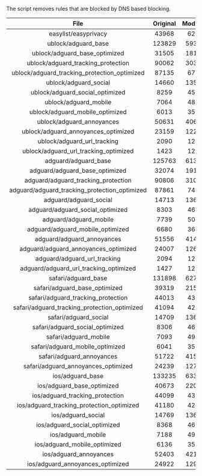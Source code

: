 The script removes rules that are blocked by DNS based blocking.


| File | Original | Modified |
|:----:|:-----:|:-----:|
| easylist/easyprivacy | 43968 | 6262 |
| ublock/adguard_base | 123829 | 59347 |
| ublock/adguard_base_optimized | 31505 | 18111 |
| ublock/adguard_tracking_protection | 90062 | 30358 |
| ublock/adguard_tracking_protection_optimized | 87135 | 6772 |
| ublock/adguard_social | 14660 | 13580 |
| ublock/adguard_social_optimized | 8259 | 4566 |
| ublock/adguard_mobile | 7064 | 4897 |
| ublock/adguard_mobile_optimized | 6013 | 3501 |
| ublock/adguard_annoyances | 50631 | 40611 |
| ublock/adguard_annoyances_optimized | 23159 | 12229 |
| ublock/adguard_url_tracking | 2090 | 1240 |
| ublock/adguard_url_tracking_optimized | 1423 | 1237 |
| adguard/adguard_base | 125763 | 61384 |
| adguard/adguard_base_optimized | 32074 | 19145 |
| adguard/adguard_tracking_protection | 90806 | 31048 |
| adguard/adguard_tracking_protection_optimized | 87861 | 7448 |
| adguard/adguard_social | 14713 | 13641 |
| adguard/adguard_social_optimized | 8303 | 4610 |
| adguard/adguard_mobile | 7739 | 5071 |
| adguard/adguard_mobile_optimized | 6680 | 3669 |
| adguard/adguard_annoyances | 51556 | 41458 |
| adguard/adguard_annoyances_optimized | 24007 | 12638 |
| adguard/adguard_url_tracking | 2094 | 1245 |
| adguard/adguard_url_tracking_optimized | 1427 | 1242 |
| safari/adguard_base | 131898 | 62790 |
| safari/adguard_base_optimized | 39319 | 21579 |
| safari/adguard_tracking_protection | 44013 | 4379 |
| safari/adguard_tracking_protection_optimized | 41094 | 4234 |
| safari/adguard_social | 14709 | 13631 |
| safari/adguard_social_optimized | 8306 | 4600 |
| safari/adguard_mobile | 7093 | 4933 |
| safari/adguard_mobile_optimized | 6041 | 3532 |
| safari/adguard_annoyances | 51722 | 41549 |
| safari/adguard_annoyances_optimized | 24239 | 12708 |
| ios/adguard_base | 133235 | 63309 |
| ios/adguard_base_optimized | 40673 | 22096 |
| ios/adguard_tracking_protection | 44099 | 4387 |
| ios/adguard_tracking_protection_optimized | 41180 | 4242 |
| ios/adguard_social | 14769 | 13663 |
| ios/adguard_social_optimized | 8368 | 4614 |
| ios/adguard_mobile | 7188 | 4975 |
| ios/adguard_mobile_optimized | 6136 | 3571 |
| ios/adguard_annoyances | 52403 | 42125 |
| ios/adguard_annoyances_optimized | 24922 | 12995 |